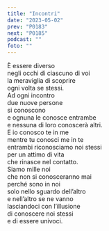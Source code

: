 ```yaml
---
title: "Incontri"
date: "2023-05-02"
prev: "P0183"
next: "P0185"
podcast: ""
foto: ""
---
```


È essere diverso  
negli occhi di ciascuno di voi  
la meraviglia di scoprire  
ogni volta se stessi.  
Ad ogni incontro  
due nuove persone  
si conoscono  
e ognuna le conosce entrambe  
e nessuna di loro conoscerà altri.  
E io conosco te in me   
mentre tu conosci me in te  
entrambi riconosciamo noi stessi  
per un attimo di vita   
che rinasce nel contatto.  
Siamo mille noi  
che non si conosceranno mai  
perché sono in noi   
solo nello sguardo dell’altro  
e nell’altro se ne vanno  
lasciandoci con l’illusione  
di conoscere noi stessi  
e di essere univoci.